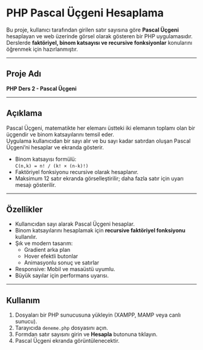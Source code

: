 # PHP Pascal Üçgeni Hesaplama

Bu proje, kullanıcı tarafından girilen satır sayısına göre **Pascal Üçgeni** hesaplayan ve web üzerinde görsel olarak gösteren bir PHP uygulamasıdır. Derslerde **faktöriyel, binom katsayısı ve recursive fonksiyonlar** konularını öğrenmek için hazırlanmıştır.

---

## Proje Adı
**PHP Ders 2 - Pascal Üçgeni**

---

## Açıklama

Pascal Üçgeni, matematikte her elemanı üstteki iki elemanın toplamı olan bir üçgendir ve binom katsayılarını temsil eder.  
Uygulama kullanıcıdan bir sayı alır ve bu sayı kadar satırdan oluşan Pascal Üçgeni’ni hesaplar ve ekranda gösterir.  

- Binom katsayısı formülü:  
  `C(n,k) = n! / (k! × (n-k)!)`
- Faktöriyel fonksiyonu recursive olarak hesaplanır.
- Maksimum 12 satır ekranda görselleştirilir; daha fazla satır için uyarı mesajı gösterilir.

---

## Özellikler

- Kullanıcıdan sayı alarak Pascal Üçgeni hesaplar.
- Binom katsayılarını hesaplamak için **recursive faktöriyel fonksiyonu** kullanılır.
- Şık ve modern tasarım: 
  - Gradient arka plan
  - Hover efektli butonlar
  - Animasyonlu sonuç ve satırlar
- Responsive: Mobil ve masaüstü uyumlu.
- Büyük sayılar için performans uyarısı.

---

## Kullanım

1. Dosyaları bir PHP sunucusuna yükleyin (XAMPP, MAMP veya canlı sunucu).
2. Tarayıcıda `deneme.php` dosyasını açın.
3. Formdan satır sayısını girin ve **Hesapla** butonuna tıklayın.
4. Pascal Üçgeni ekranda görüntülenecektir.
